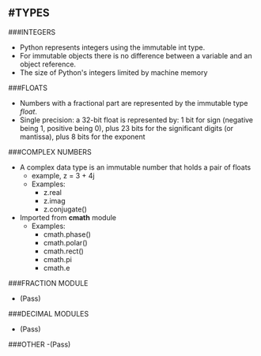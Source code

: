 #TYPES
---


###INTEGERS
  - Python represents integers using the immutable int type. 
  - For immutable objects there is no difference between a variable and an object reference.
  - The size of Python's integers limited by machine memory
  

###FLOATS
  - Numbers with a fractional part are represented by the immutable type *float*.
  - Single precision: a 32-bit float is represented by: 1 bit for sign (negative being 1, positive being 0), plus 23 bits for the significant digits (or mantissa), plus 8 bits for the exponent
  

###COMPLEX NUMBERS
  - A complex data type is an immutable number that holds a pair of floats
    - example, z = 3 + 4j
    - Examples:
      - z.real
      - z.imag
      - z.conjugate()
  - Imported from **cmath** module
    - Examples:
      - cmath.phase()
      - cmath.polar()
      - cmath.rect()
      - cmath.pi
      - cmath.e
 
    
###FRACTION MODULE
  - (Pass)


###DECIMAL MODULES
  - (Pass)


###OTHER
  -(Pass)



    
  
